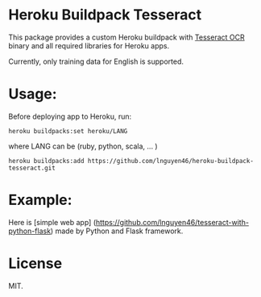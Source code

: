 # Heroku Buildpack Tesseract

This package provides a custom Heroku buildpack with [Tesseract OCR](https://code.google.com/p/tesseract-ocr/) binary and all required libraries for Heroku apps.

Currently, only training data for English is supported.

# Usage:

Before deploying app to Heroku, run:

```
heroku buildpacks:set heroku/LANG
``` 
where LANG can be (ruby, python, scala, ... )
```
heroku buildpacks:add https://github.com/lnguyen46/heroku-buildpack-tesseract.git
```

# Example:

Here is [simple web app] (https://github.com/lnguyen46/tesseract-with-python-flask) made by Python and Flask framework.

# License

MIT.
